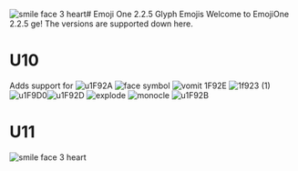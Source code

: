 ![smile face 3 heart](https://github.com/HaNerW10/EmojiOne-New-2.2.5ge/assets/162458040/be2b1c95-7027-407b-8d13-42f072bf51fc)# Emoji One 2.2.5 Glyph Emojis
Welcome to EmojiOne 2.2.5 ge!
The versions are supported down here.
# U10
Adds support for ![u1F92A](https://github.com/HaNerW10/EmojiOne-New-2.2.5ge/assets/162458040/2d92963e-f803-436d-a515-05cb9ed90252) ![face symbol](https://github.com/HaNerW10/EmojiOne-New-2.2.5ge/assets/162458040/4e7e276e-5e0f-4cd7-8409-bbe5bac5720a) ![vomit 1F92E](https://github.com/HaNerW10/EmojiOne-New-2.2.5ge/assets/162458040/89a461e3-0fff-4688-9990-f68efa89cff7) ![1f923 (1)](https://github.com/HaNerW10/EmojiOne-New-2.2.5ge/assets/162458040/bc8cbae6-f3dc-4cfd-96b7-38fa4a4b0d19) ![u1F9D0](https://github.com/HaNerW10/EmojiOne-New-2.2.5ge/assets/162458040/7990c45b-bf7e-417a-b950-6926f67b1e57)![u1F92D](https://github.com/HaNerW10/EmojiOne-New-2.2.5ge/assets/162458040/417e862f-c478-4f06-a61a-b8bcdda9cf1e) ![explode](https://github.com/HaNerW10/EmojiOne-New-2.2.5ge/assets/162458040/7cc7881e-a7d6-4bb2-a0fb-b8286a2290bb) ![monocle](https://github.com/HaNerW10/EmojiOne-New-2.2.5ge/assets/162458040/e4a9d816-dacb-4963-94f9-fd7592decc55) 
![u1F92B](https://github.com/HaNerW10/EmojiOne-New-2.2.5ge/assets/162458040/d435337c-e5e3-46c4-9fce-fce7d74c5271)
# U11
![smile face 3 heart](https://github.com/HaNerW10/EmojiOne-New-2.2.5ge/assets/162458040/be2b1c95-7027-407b-8d13-42f072bf51fc)
